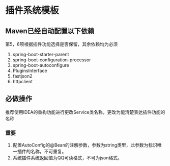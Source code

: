 # 插件系统模板
## Maven已经自动配置以下依赖

第5，6项根据插件功能选择是否保留，其余依赖均为必须

1. spring-boot-starter-parent
2. spring-boot-configuration-processor
3. spring-boot-autoconfigure
4. PluginsInterface
5. fastjson2
6. httpclient

## 必做操作

推荐使用IDEA的重构功能进行更改Service类名称，更改为能清楚表达插件功能的名称 
### 重要
1. 配置AutoConfig的@Bean的注解参数，参数为string类型，此参数为标识唯一插件的名称，不可重复。
2. 系统插件系统返回值为QQ可读格式，不可为json格式。